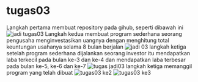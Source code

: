 # tugas03
Langkah pertama membuat repository pada gihub, seperti dibawah ini
![jadi tugas03](https://user-images.githubusercontent.com/46734869/52911089-d71bfc80-32d1-11e9-92bb-b8da3c8873ca.png)
Langkah kedua membuat program sederhana seorang pengusaha menginvestasikan uangnya dengan menghitung total keuntungan usahanya selama 8 bulan berjalan
![jadi 03](https://user-images.githubusercontent.com/46734869/52914745-b4540d00-32fe-11e9-96cc-4f586d700ce2.png)
langkah ketiga setelah program sederhana dijalankan seorang investor itu mendapatkan laba terkecil pada bulan ke-3 dan ke-4 dan mendapatkan laba terbesar pada bulan ke-5, ke-6 dan ke-7
![tugas jadi03](https://user-images.githubusercontent.com/46734869/52914798-36dccc80-32ff-11e9-89bf-dbd508f23c13.jpg)
langkah ketiga memanggil program yang telah dibuat
![tugas03 ke2](https://user-images.githubusercontent.com/46734869/52911066-a9cf4e80-32d1-11e9-81a8-89778a097f69.png)
![tugas03 ke3](https://user-images.githubusercontent.com/46734869/52911073-b18ef300-32d1-11e9-8c80-25172188fda7.png)
